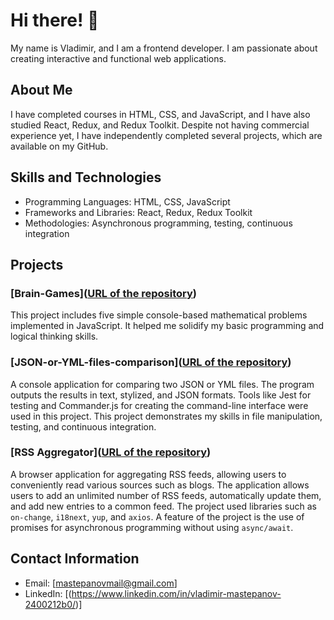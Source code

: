 # Hi there! 👋

My name is Vladimir, and I am a frontend developer. I am passionate about creating interactive and functional web applications.

## About Me

I have completed courses in HTML, CSS, and JavaScript, and I have also studied React, Redux, and Redux Toolkit. Despite not having commercial experience yet, I have independently completed several projects, which are available on my GitHub.

## Skills and Technologies

- Programming Languages: HTML, CSS, JavaScript
- Frameworks and Libraries: React, Redux, Redux Toolkit
- Methodologies: Asynchronous programming, testing, continuous integration

## Projects

### [Brain-Games]([URL of the repository](https://github.com/VladimirMastepanov/Brain-Games.git))
This project includes five simple console-based mathematical problems implemented in JavaScript. It helped me solidify my basic programming and logical thinking skills.

### [JSON-or-YML-files-comparison]([URL of the repository](https://github.com/VladimirMastepanov/JSON-or-YML-files-comparison.git))
A console application for comparing two JSON or YML files. The program outputs the results in text, stylized, and JSON formats. Tools like Jest for testing and Commander.js for creating the command-line interface were used in this project. This project demonstrates my skills in file manipulation, testing, and continuous integration.

### [RSS Aggregator]([URL of the repository](https://github.com/VladimirMastepanov/RSS-Aggregator.git))
A browser application for aggregating RSS feeds, allowing users to conveniently read various sources such as blogs. The application allows users to add an unlimited number of RSS feeds, automatically update them, and add new entries to a common feed. The project used libraries such as `on-change`, `i18next`, `yup`, and `axios`. A feature of the project is the use of promises for asynchronous programming without using `async/await`.

## Contact Information

- Email: [mastepanovmail@gmail.com]
- LinkedIn: [(https://www.linkedin.com/in/vladimir-mastepanov-2400212b0/)]

